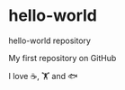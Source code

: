 # hello-world
hello-world repository

My first repository on GitHub

I love :coffee:, :weight_lifting: and 🐟
